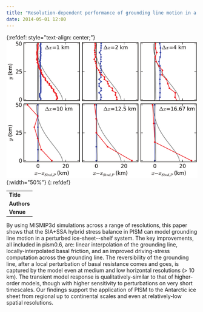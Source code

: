 ```yaml
---
title: "Resolution-dependent performance of grounding line motion in a shallow model compared with a full-Stokes model according to the MISMIP3d intercomparison"
date: 2014-05-01 12:00
---
```


{:refdef: style="text-align: center;"}
![](/img/applications/feldmanetal2014-again.png){:width="50%"}
{: refdef}


||
|-
| **Title** | [Resolution-dependent performance of grounding line motion in a shallow model compared with a full-Stokes model according to the MISMIP3d intercomparison](http://www.igsoc.org/journal/60/220/j13J093.html) |
| **Authors** | [J. Feldmann](http://www.pik-potsdam.de/~johfeld/), T. Albrecht, C. Khroulev, F. Pattyn, and A. Levermann |
| **Venue** | [J. Glaciol.](http://www.igsoc.org/journal/) |

By using MISMIP3d simulations across a range of resolutions, this paper shows that the SIA+SSA hybrid stress balance in PISM can model grounding line motion in a perturbed ice-sheet--shelf system. The key improvements, all included in pism0.6, are: linear interpolation of the grounding line, locally-interpolated basal friction, and an improved driving-stress computation across the grounding line. The reversibility of the grounding line, after a local perturbation of basal resistance comes and goes, is captured by the model even at medium and low horizontal resolutions (\> 10 km). The transient model response is qualitatively-similar to that of higher-order models, though with higher sensitivity to perturbations on very short timescales. Our findings support the application of PISM to the Antarctic ice sheet from regional up to continental scales and even at relatively-low spatial resolutions.

